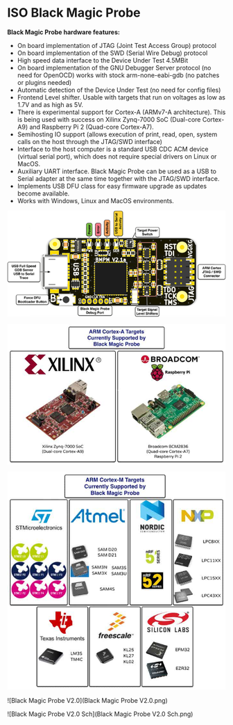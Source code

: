 # ISO Black Magic Probe

**Black Magic Probe hardware features:**

*  On board implementation of JTAG (Joint Test Access Group) protocol
*  On board implementation of the SWD (Serial Wire Debug) protocol
*  High speed data interface to the Device Under Test 4.5MBit
*  On board implementation of the GNU Debugger Server protocol (no need for OpenOCD) works with stock arm-none-eabi-gdb (no patches or plugins needed)
*  Automatic detection of the Device Under Test (no need for config files)
*  Frontend Level shifter. Usable with targets that run on voltages as low as 1.7V and as high as 5V.
*  There is experimental support for Cortex-A (ARMv7-A architecture). This is being used with success on Xilinx Zynq-7000 SoC (Dual-core Cortex-A9) and Raspberry Pi 2 (Quad-core Cortex-A7).
*  Semihosting IO support (allows execution of print, read, open, system calls on the host through the JTAG/SWD interface)
*  Interface to the host computer is a standard USB CDC ACM device (virtual serial port), which does not require special drivers on Linux or MacOS.
*  Auxiliary UART interface. Black Magic Probe can be used as a USB to Serial adapter at the same time together with the JTAG/SWD interface.
*  Implements USB DFU class for easy firmware upgrade as updates become available.
*  Works with Windows, Linux and MacOS environments.

![1](1.png)

![2](2.jpg)

![3](3.jpg)

![Black Magic Probe V2.0](Black Magic Probe V2.0.png)

![Black Magic Probe V2.0 Sch](Black Magic Probe V2.0 Sch.png)

